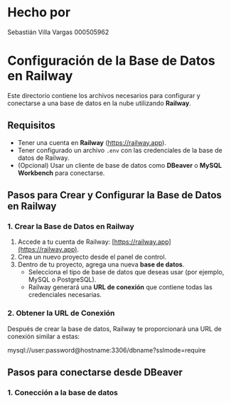 # Hecho por
Sebastián Villa Vargas 000505962

# Configuración de la Base de Datos en Railway

Este directorio contiene los archivos necesarios para configurar y conectarse a una base de datos en la nube utilizando **Railway**.

## Requisitos

- Tener una cuenta en **Railway** (https://railway.app).
- Tener configurado un archivo `.env` con las credenciales de la base de datos de Railway.
- (Opcional) Usar un cliente de base de datos como **DBeaver** o **MySQL Workbench** para conectarse.

## Pasos para Crear y Configurar la Base de Datos en Railway

### 1. Crear la Base de Datos en Railway

1. Accede a tu cuenta de Railway: [https://railway.app](https://railway.app).
2. Crea un nuevo proyecto desde el panel de control.
3. Dentro de tu proyecto, agrega una nueva **base de datos**.
   - Selecciona el tipo de base de datos que deseas usar (por ejemplo, MySQL o PostgreSQL).
   - Railway generará una **URL de conexión** que contiene todas las credenciales necesarias.

### 2. Obtener la URL de Conexión

Después de crear la base de datos, Railway te proporcionará una URL de conexión similar a estas:

mysql://user:password@hostname:3306/dbname?sslmode=require



## Pasos para conectarse desde DBeaver


### 1. Conección a la base de datos


